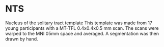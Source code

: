 # NTS
Nucleus of the solitary tract template
This template was made from 17 young participants with a MT-TFL 0.4x0.4x0.5 mm scan. 
The scans were warped to the MNI 05mm space and averaged. A segmentation was then drawn by hand.

